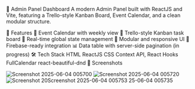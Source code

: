 🚀 Admin Panel Dashboard
A modern Admin Panel built with ReactJS and Vite, featuring a Trello-style Kanban Board, Event Calendar, and a clean modular structure.

📌 Features
📅 Event Calendar with weekly view
🧩 Trello-style Kanban task board
🔄 Real-time global state management
📁 Modular and responsive UI
🔐 Firebase-ready integration
📊 Data table with server-side pagination (in progress)
🛠️ Tech Stack
HTML
ReactJS
CSS
Context API, React Hooks
FullCalendar
react-beautiful-dnd
📸 Screenshots

![Screenshot 2025-06-04 005700](https://github.com/user-attachments/assets/bb2dad40-6350-4dd2-8e88-e7b76d812577)
![Screenshot 2025-06-04 005720](https://github.com/user-attachments/assets/09385ef3-e7c2-486c-94e1-89e0e8ad6dfd)
![Screenshot 20![Screenshot 2025-06-04 005753](https://github.com/user-attachments/assets/094f9cc8-1a86-4ce4-ba36-f496dec90edd)
25-06-04 005735](https://github.com/user-attachments/assets/5a726dc0-3d9a-40ba-8275-8e1e106dea14)
